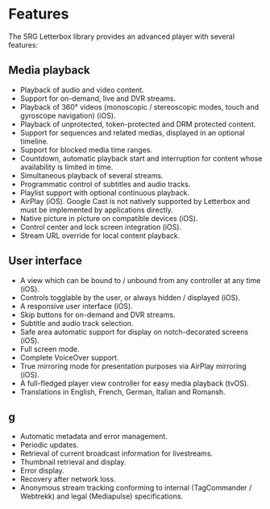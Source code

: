 # Features

The SRG Letterbox library provides an advanced player with several features:

## Media playback

* Playback of audio and video content.
* Support for on-demand, live and DVR streams.
* Playback of 360° videos (monoscopic / stereoscopic modes, touch and gyroscope navigation) (iOS).
* Playback of unprotected, token-protected and DRM protected content.
* Support for sequences and related medias, displayed in an optional timeline.
* Support for blocked media time ranges.
* Countdown, automatic playback start and interruption for content whose availability is limited in time.
* Simultaneous playback of several streams.
* Programmatic control of subtitles and audio tracks.
* Playlist support with optional continuous playback.
* AirPlay (iOS). Google Cast is not natively supported by Letterbox and must be implemented by applications directly.
* Native picture in picture on compatible devices (iOS).
* Control center and lock screen integration (iOS).
* Stream URL override for local content playback.

## User interface

* A view which can be bound to / unbound from any controller at any time (iOS).
* Controls togglable by the user, or always hidden / displayed (iOS).
* A responsive user interface (iOS).
* Skip buttons for on-demand and DVR streams.
* Subtitle and audio track selection.
* Safe area automatic support for display on notch-decorated screens (iOS).
* Full screen mode.
* Complete VoiceOver support.
* True mirroring mode for presentation purposes via AirPlay mirroring (iOS).
* A full-fledged player view controller for easy media playback (tvOS).
* Translations in English, French, German, Italian and Romansh.

## g

* Automatic metadata and error management.
* Periodic updates.
* Retrieval of current broadcast information for livestreams.
* Thumbnail retrieval and display.
* Error display.
* Recovery after network loss.
* Anonymous stream tracking conforming to internal (TagCommander / Webtrekk) and legal (Mediapulse) specifications.


